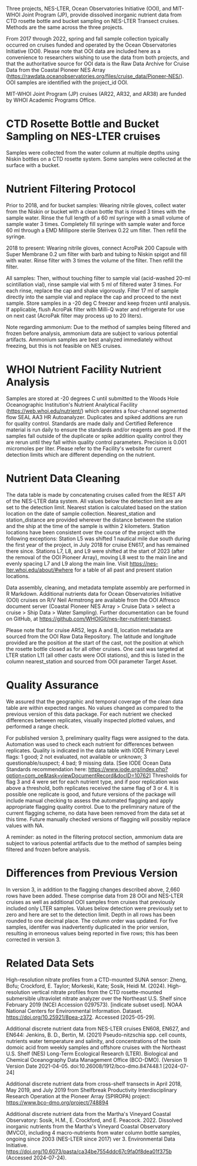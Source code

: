 Three projects, NES-LTER, Ocean Observatories Initiative (OOI), and MIT-WHOI Joint Program (JP), provide dissolved inorganic nutrient data from CTD rosette bottle and bucket sampling on NES-LTER Transect cruises. Methods are the same across the three projects.

From 2017 through 2022, spring and fall sample collection typically occurred on cruises funded and operated by the Ocean Observatories Initiative (OOI). Please note that OOI data are included here as a convenience to researchers wishing to use the data from both projects, and that the authoritative source for OOI data is the Raw Data Archive for Cruise Data from the Coastal Pioneer NES Array (https://rawdata.oceanobservatories.org/files/cruise_data/Pioneer-NES/). OOI samples are identified with the project\_id OOI.

MIT-WHOI Joint Program (JP) cruises (AR22, AR32, and AR38) are funded by WHOI Academic Programs Office.

# CTD Rosette Bottle and Bucket Sampling on NES-LTER cruises

Samples were collected from the water column at multiple depths using Niskin bottles on a CTD rosette system. Some samples were collected at the surface with a bucket.

# Nutrient Filtering Protocol

Prior to 2018, and for bucket samples: Wearing nitrile gloves, collect water from the Niskin or bucket with a clean bottle that is rinsed 3 times with the sample water. Rinse the full length of a 60 ml syringe with a small volume of sample water 3 times.
Completely fill syringe with sample water and force 60 ml through a EMD Millipore sterile Sterivex 0.22 um filter. Then refill the syringe.

2018 to present: Wearing nitrile gloves, connect AcroPak 200 Capsule with Super Membrane 0.2 um filter with barb and tubing to Niskin spigot and fill with water. Rinse filter with 3 times the volume of the filter. Then refill the filter.

All samples: Then, without touching filter to sample vial (acid-washed 20-ml scintillation vial), rinse sample vial with 5 ml of filtered water 3 times. For each rinse, replace the cap and shake vigorously. Filter 17 ml of sample directly into the sample vial and replace the cap and proceed to the next sample. Store samples in a -20 deg C freezer and keep frozen until analysis. If applicable, flush AcroPak filter with Milli-Q water and refrigerate for use on next cast (AcroPak filter may process up to 20 liters).

Note regarding ammonium: Due to the method of samples being filtered and frozen before analysis, ammonium data are subject to various potential artifacts. Ammonium samples are best analyzed immediately without freezing, but this is not feasible on NES cruises.

# WHOI Nutrient Facility Nutrient Analysis

Samples are stored at -20 degrees C until submitted to the Woods Hole Oceanographic Institution's Nutrient Analytical Facility
(https://web.whoi.edu/nutrient/) which operates a four-channel segmented flow SEAL AA3 HR Autoanalyzer. Duplicates and spiked additions are run for quality control. Standards are made daily and Certified Reference material is run daily to ensure the standards and/or reagents are good. If the samples fall outside of the duplicate or spike addition quality
control they are rerun until they fall within quality control parameters. Precision is 0.001 micromoles per liter. Please refer to the Facility's website for current detection limits which are different depending on the nutrient.

# Nutrient Data Cleaning

The data table is made by concatenating cruises called from the REST API of the NES-LTER data system. All values below the detection limit are are set to the detection limit. Nearest station is calculated based on the station location on the date of sample collection. Nearest\_station and station\_distance are provided wherever the distance between the station and the ship at the time of the sample is within 2 kilometers. Station locations have been consistent over the course of the project with the following exceptions: Station L5 was shifted 1 nautical mile due south during the first year of the project, in July 2018 for cruise EN617, and has remained there since. Stations L7, L8, and L9 were shifted at the start of 2023 (after the removal of the OOI Pioneer Array), moving L8 west to the main line and evenly spacing L7 and L9 along the main line.  Visit https://nes-lter.whoi.edu/about/#where for a table of all past and present station locations. 

Data assembly, cleaning, and metadata template assembly are performed in R Markdown. Additional nutrients data for Ocean Observatories Initiative (OOI) cruises on R/V Neil Armstrong are available from the OOI Alfresco document server (Coastal Pioneer NES Array \> Cruise Data \> select a cruise \> Ship Data \> Water Sampling). Further documentation can be found on GitHub, at
https://github.com/WHOIGit/nes-lter-nutrient-transect.

Please note that for cruise AR52, legs A and B, location metadata are sourced from the OOI Raw Data Repository. The latitude and longitude provided are the position at the start of the cast, not the position at which the rosette bottle closed as for all other cruises. One cast was targeted at LTER station L11 (all other casts were OOI stations), and this is listed in the column nearest_station and sourced from OOI parameter Target Asset. 

# Quality Assurance

We assured that the geographic and temporal coverage of the clean data table are within expected ranges. No values changed as compared to the previous version of this data package. For each nutrient we checked differences between replicates, visually inspected plotted values, and performed a range check.

For published version 3, preliminary quality flags were assigned to the data. Automation was used to check each nutrient for differences between replicates. Quality is indicated in the data table with IODE Primary Level flags: 1 good; 2 not evaluated, not available or unknown; 3 questionable/suspect; 4 bad; 9 missing data. [See IODE Ocean Data Standards recommendation here: https://www.iode.org/index.php?option=com_oe&task=viewDocumentRecord&docID=10762] Thresholds for flag 3 and 4 were set for each nutrient type, and if poor replication was above a threshold, both replicates received the same flag of 3 or 4. It is possible one replicate is good, and future versions of the package will include manual checking to assess the automated flagging and apply appropriate flagging quality control. Due to the preliminary nature of the current flagging scheme, no data have been removed from the data set at this time. Future manually checked versions of flagging will possibly replace values with NA. 

A reminder: as noted in the filtering protocol section, ammonium data are subject to various potential artifacts due to the method of samples being filtered and frozen before analysis. 

# Differences from Previous Version

In version 3, in addition to the flagging changes described above, 2,660 rows have been added. These comprise data from 28 OOI and NES-LTER cruises as well as additional OOI samples from cruises that previously included only LTER samples. Values below detection were previously set to zero and here are set to the detection limit. Depth in all rows has been rounded to one decimal place. The column order was updated. For five samples, identifer was inadvertently duplicated in the prior version, resulting in erroneous values being reported in five rows; this has been corrected in version 3.

# Related Data Sets

High-resolution nitrate profiles from a CTD-mounted SUNA sensor:
Zheng, Bofu; Crockford, E. Taylor; Morkeski, Kate; Sosik, Heidi M. (2024). High-resolution vertical nitrate profiles from the CTD rosette-mounted submersible ultraviolet nitrate analyzer over the Northeast U.S. Shelf since February 2019 (NCEI Accession 0297573). [indicate subset used]. NOAA National Centers for Environmental Information. Dataset. https://doi.org/10.25921/8pea-z372. Accessed [2025-05-29].

Additional discrete nutrient data from NES-LTER cruises EN608, EN627, and EN644:
Jenkins, B. D., Bertin, M. (2021) Pseudo-nitzschia spp. cell counts, nutrients water temperature and salinity, and concentrations of the toxin domoic acid from weekly samples and offshore cruises with the Northeast U.S. Shelf (NES) Long-Term Ecological Research (LTER). Biological and Chemical Oceanography Data Management Office (BCO-DMO). (Version 1) Version Date 2021-04-05. doi:10.26008/1912/bco-dmo.847448.1 [2024-07-24]

Additional discrete nutrient data from cross-shelf transects in April 2018, May 2019, and July 2019 from Shelfbreak Productivity Interdisciplinary Research Operation at the Pioneer Array (SPIROPA) project:
https://www.bco-dmo.org/project/748894

Additional discrete nutrient data from the Martha's Vineyard Coastal Observatory:
Sosik, H.M., E. Crockford, and E. Peacock. 2022. Dissolved inorganic nutrients from the Martha's Vineyard Coastal Observatory (MVCO), including 4 macro-nutrients from water column bottle samples, ongoing since 2003 (NES-LTER since 2017) ver 3. Environmental Data Initiative. https://doi.org/10.6073/pasta/ca34be7554ddc67c9fa0f8dea01f375b (Accessed 2024-07-24).
